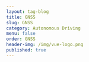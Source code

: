 ```yaml
---
layout: tag-blog
title: GNSS
slug: GNSS
category: Autonomous Driving
menu: false
order: GNSS
header-img: /img/vue-logo.png
published: true
---
```

